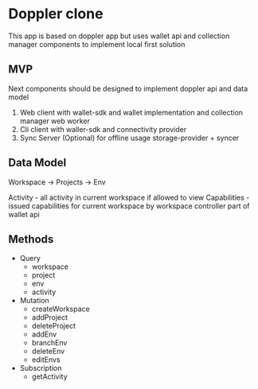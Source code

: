 # Doppler clone
This app is based on doppler app but uses wallet api and collection manager components to implement local first solution

## MVP 
Next components should be designed to implement doppler api and data model

1. Web client with wallet-sdk and wallet implementation and collection manager web worker
2. Cli client with waller-sdk and connectivity provider
3. Sync Server (Optional) for offline usage storage-provider + syncer

## Data Model 

Workspace -> Projects -> Env

Activity  - all activity in current workspace if allowed to view 
Capabilities - issued capabilities for current workspace by workspace controller part of wallet api

## Methods

* Query
    - workspace
    - project
    - env
    - activity
* Mutation
    - createWorkspace
    - addProject
    - deleteProject
    - addEnv
    - branchEnv
    - deleteEnv
    - editEnvs
* Subscription
    - getActivity